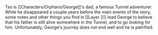 Tso is [[Characters/Orphans/George]]'s dad, a famous Tunnel adventurer. While he disappeared a couple years before the main events of the story, some notes and other things you find in [[Layer 2]] lead George to believe that his father is still alive somewhere in the Tunnel, and to go looking for him. Unfortunately, George's journey does not end well and he is petrified.